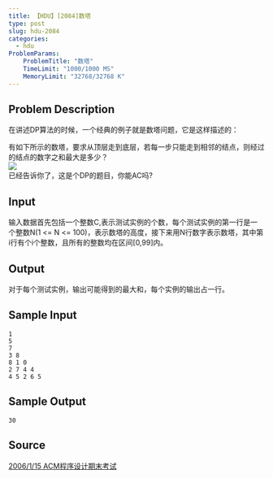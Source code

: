 ```yaml
---
title: 【HDU】[2084]数塔
type: post
slug: hdu-2084
categories:
  - hdu
ProblemParams:
    ProblemTitle: "数塔"
    TimeLimit: "1000/1000 MS"
    MemoryLimit: "32768/32768 K"
---
```


## Problem Description

在讲述DP算法的时候，一个经典的例子就是数塔问题，它是这样描述的：  
  
有如下所示的数塔，要求从顶层走到底层，若每一步只能走到相邻的结点，则经过的结点的数字之和最大是多少？  
![](https://r2-oj.boiltask.com/hdu-2084/af7dffec83b94a90a248e4604d5a6d45)  
已经告诉你了，这是个DP的题目，你能AC吗?

## Input

输入数据首先包括一个整数C,表示测试实例的个数，每个测试实例的第一行是一个整数N(1 <= N <= 100)，表示数塔的高度，接下来用N行数字表示数塔，其中第i行有个i个整数，且所有的整数均在区间\[0,99\]内。

## Output

对于每个测试实例，输出可能得到的最大和，每个实例的输出占一行。

## Sample Input

```
1
5
7
3 8
8 1 0 
2 7 4 4
4 5 2 6 5

```

## Sample Output

```
30

```

## Source

[2006/1/15 ACM程序设计期末考试](https://acm.hdu.edu.cn//search.php?field=problem&key=2006%2F1%2F15+ACM%B3%CC%D0%F2%C9%E8%BC%C6%C6%DA%C4%A9%BF%BC%CA%D4&source=1&searchmode=source)
